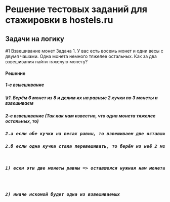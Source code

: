 <h1>Решение тестовых заданий для стажировки в hostels.ru</h1>
<h2>Задачи на логику</h2>
#1 Взвешивание монет
Задача 1. У вас есть восемь монет и одни весы с двумя чашами. Одна монета немного тяжелее остальных. Как за два взвешивания найти тяжелую монету?
<h4>Решение</h4>
<h5>1-е взыешивание</h5>
<h5>\t1. Берём 6 монет из 8 и делим их на равные 2 кучки по 3 монеты и взвешиваем </h5>
<h5> 2-е взвешивание (Так как нам известно, что одна монета тяжелее остальных, то)</h5>
<h5> <pre>2.а если обе кучки на весах равны, то взвешиваем две оставшиеся => находим тяжёлую</h5>
<h5> <pre>2.б если одна кучка стала перевешивать, то берём из неё 2 монеты и взвешиваем:</h5>
<h5> <pre> <pre>1) если эти две монеты равны => оставшеяся нужная нам монета</h5>
<h5> <pre> <pre>2) иначе искомой будет одна из взвешиваемых</h5>
